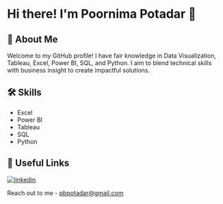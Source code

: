 # Hi there! I'm Poornima Potadar 👋

## 🚀 About Me
Welcome to my GitHub profile! I have fair knowledge in Data Visualization, Tableau, Excel, Power BI, SQL, and Python. I aim to blend technical skills with business insight to create impactful solutions.

## 🛠 Skills

- Excel
- Power BI
- Tableau
- SQL
- Python
  
## 🔗 Useful Links

[![linkedin](https://img.shields.io/badge/linkedin-0A66C2?style=for-the-badge&logo=linkedin&logoColor=white)](www.linkedin.com/in/poornima-potadar)

Reach out to me - pbpotadar@gmail.com
<!---
PoornimaPotadar/PoornimaPotadar is a ✨ special ✨ repository because its `README.md` (this file) appears on your GitHub profile.
You can click the Preview link to take a look at your changes.
--->
